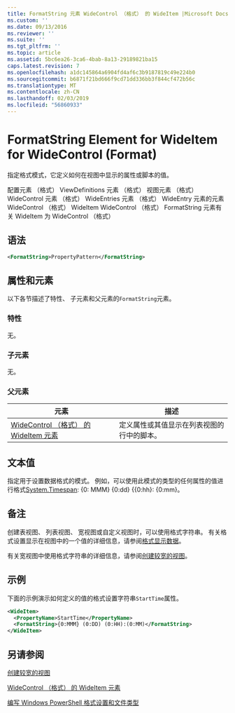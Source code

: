 ```yaml
---
title: FormatString 元素 WideControl （格式） 的 WideItem |Microsoft Docs
ms.custom: ''
ms.date: 09/13/2016
ms.reviewer: ''
ms.suite: ''
ms.tgt_pltfrm: ''
ms.topic: article
ms.assetid: 5bc6ea26-3ca6-4bab-8a13-29189821ba15
caps.latest.revision: 7
ms.openlocfilehash: a1dc145864a6904fd4af6c3b9187819c49e224b0
ms.sourcegitcommit: b6871f21bd666f9cd71dd336bb3f844cf472b56c
ms.translationtype: MT
ms.contentlocale: zh-CN
ms.lasthandoff: 02/03/2019
ms.locfileid: "56860933"
---
```

# <a name="formatstring-element-for-wideitem-for-widecontrol-format"></a>FormatString Element for WideItem for WideControl (Format)

指定格式模式，它定义如何在视图中显示的属性或脚本的值。

配置元素 （格式） ViewDefinitions 元素 （格式） 视图元素 （格式） WideControl 元素 （格式） WideEntries 元素 （格式） WideEntry 元素的元素 WideControl （格式） WideItem WideControl （格式） FormatString 元素有关 WideItem 为 WideControl （格式）

## <a name="syntax"></a>语法

```xml
<FormatString>PropertyPattern</FormatString>
```

## <a name="attributes-and-elements"></a>属性和元素

以下各节描述了特性、 子元素和父元素的`FormatString`元素。

### <a name="attributes"></a>特性

无。

### <a name="child-elements"></a>子元素

无。

### <a name="parent-elements"></a>父元素

|元素|描述|
|-------------|-----------------|
|[WideControl （格式） 的 WideItem 元素](./wideitem-element-for-widecontrol-format.md)|定义属性或其值显示在列表视图的行中的脚本。|

## <a name="text-value"></a>文本值

指定用于设置数据格式的模式。 例如，可以使用此模式的类型的任何属性的值进行格式[System.Timespan](/dotnet/api/System.TimeSpan): {0: MMM} {0:dd} {{0:hh}: {0:mm}。

## <a name="remarks"></a>备注

创建表视图、 列表视图、 宽视图或自定义视图时，可以使用格式字符串。 有关格式设置显示在视图中的一个值的详细信息，请参阅[格式显示数据](./formatting-displayed-data.md)。

有关宽视图中使用格式字符串的详细信息，请参阅[创建较宽的视图](./creating-a-wide-view.md)。

## <a name="example"></a>示例

下面的示例演示如何定义的值的格式设置字符串`StartTime`属性。

```xml
<WideItem>
  <PropertyName>StartTime</PropertyName>
  <FormatString>{0:MMM} (0:DD) (0:HH):(0:MM)</FormatString>
</WideItem>
```

## <a name="see-also"></a>另请参阅

[创建较宽的视图](./creating-a-wide-view.md)

[WideControl （格式） 的 WideItem 元素](./wideitem-element-for-widecontrol-format.md)

[编写 Windows PowerShell 格式设置和文件类型](./writing-a-powershell-formatting-file.md)
